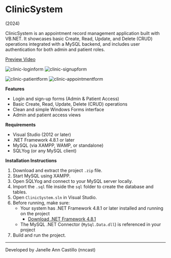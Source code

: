 # ClinicSystem  
(2024)

ClinicSystem is an appointment record management application built with VB.NET. It showcases basic Create, Read, Update, and Delete (CRUD) operations integrated with a MySQL backend, and includes user authentication for both admin and patient roles.

[Preview Video](https://www.youtube.com/watch?v=6MIb-sQymHw)

![clinic-loginform](https://github.com/user-attachments/assets/b0ef62a7-9969-4477-9770-40528ea2c88e)
![clinic-signupform](https://github.com/user-attachments/assets/ef117bb6-77a3-4b42-8c0a-7478fe70361e)

![clinic-patientform](https://github.com/user-attachments/assets/e998522e-cc70-4b1d-89fa-7a1281b15d7d)
![clinic-appointmentform](https://github.com/user-attachments/assets/f23f7feb-d554-43c9-abcd-7d10952970a1)
 
**Features**
- Login and sign-up
forms (Admin & Patient Access)
- Basic Create, Read, Update, Delete (CRUD) operations  
- Clean and simple Windows Forms interface  
- Admin and patient access views  

**Requirements**
- Visual Studio (2012 or later)  
- .NET Framework 4.8.1 or later  
- MySQL (via XAMPP, WAMP, or standalone)  
- SQLYog (or any MySQL client)

**Installation Instructions**
1. Download and extract the project `.zip` file.  
2. Start MySQL using XAMPP.  
3. Open SQLYog and connect to your MySQL server locally.  
4. Import the `.sql` file inside the `sql` folder to create the database and tables.  
5. Open `ClinicSystem.sln` in Visual Studio.  
6. Before running, make sure:  
   - Your system has .NET Framework 4.8.1 or later installed and running on the project  
     - [Download .NET Framework 4.8.1](https://dotnet.microsoft.com/en-us/download/dotnet-framework/net481)  
   - The MySQL .NET Connector (`MySql.Data.dll`) is referenced in your project  
7. Build and run the project.

---

Developed by Janelle Ann Castillo (nncast)
